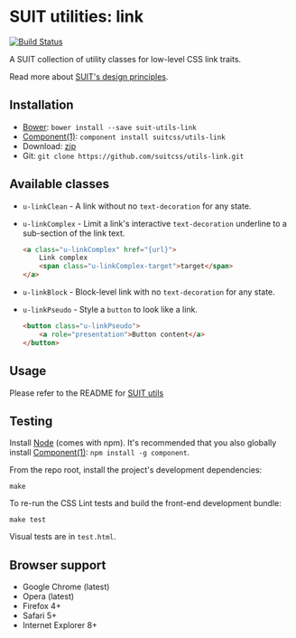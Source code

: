 # SUIT utilities: link

[![Build Status](https://secure.travis-ci.org/suitcss/utils-link.png?branch=master)](http://travis-ci.org/suitcss/utils-link)

A SUIT collection of utility classes for low-level CSS link traits.

Read more about [SUIT's design principles](https://github.com/suitcss/suit/).

## Installation

* [Bower](http://bower.io/): `bower install --save suit-utils-link`
* [Component(1)](http://component.io/): `component install suitcss/utils-link`
* Download: [zip](https://github.com/suitcss/utils-link/zipball/master)
* Git: `git clone https://github.com/suitcss/utils-link.git`

## Available classes

* `u-linkClean` - A link without no `text-decoration` for any state.

* `u-linkComplex` - Limit a link's interactive `text-decoration` underline to a
  sub-section of the link text.

    ```html
    <a class="u-linkComplex" href="{url}">
        Link complex
        <span class="u-linkComplex-target">target</span>
    </a>
    ```

* `u-linkBlock` - Block-level link with no `text-decoration` for any state.

* `u-linkPseudo` - Style a `button` to look like a link.

    ```html
    <button class="u-linkPseudo">
        <a role="presentation">Button content</a>
    </button>
    ```

## Usage

Please refer to the README for [SUIT utils](https://github.com/suitcss/utils/)

## Testing

Install [Node](http://nodejs.org) (comes with npm). It's recommended that you
also globally install [Component(1)](http://component.io): `npm install -g
component`.

From the repo root, install the project's development dependencies:

```
make
```

To re-run the CSS Lint tests and build the front-end development bundle:

```
make test
```

Visual tests are in `test.html`.

## Browser support

* Google Chrome (latest)
* Opera (latest)
* Firefox 4+
* Safari 5+
* Internet Explorer 8+
